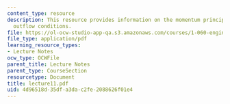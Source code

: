 ```yaml
---
content_type: resource
description: This resource provides information on the momentum principle, and general
  outflow conditions.
file: https://ol-ocw-studio-app-qa.s3.amazonaws.com/courses/1-060-engineering-mechanics-ii-spring-2006/4d96518d35dfa3dac2fe2088626f01e4_lecture11.pdf
file_type: application/pdf
learning_resource_types:
- Lecture Notes
ocw_type: OCWFile
parent_title: Lecture Notes
parent_type: CourseSection
resourcetype: Document
title: lecture11.pdf
uid: 4d96518d-35df-a3da-c2fe-2088626f01e4
---
```


